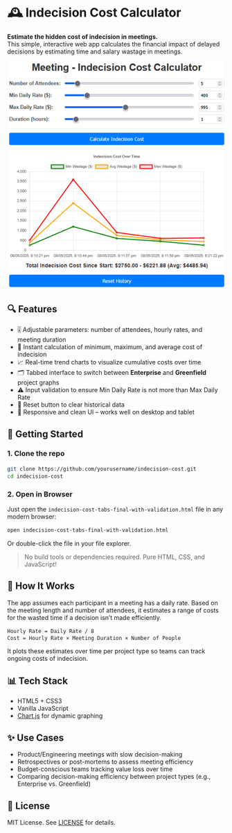 # 🕰️ Indecision Cost Calculator

**Estimate the hidden cost of indecision in meetings.**  
This simple, interactive web app calculates the financial impact of delayed decisions by estimating time and salary wastage in meetings.

![screenshot](https://github.com/hseera/indecision-cost-calculator/blob/main/assets/indecision.png)  <!-- Replace with actual screenshot URL if available -->

## 🔍 Features

- 🎚 Adjustable parameters: number of attendees, hourly rates, and meeting duration
- 💸 Instant calculation of minimum, maximum, and average cost of indecision
- 📈 Real-time trend charts to visualize cumulative costs over time
- 🗂 Tabbed interface to switch between **Enterprise** and **Greenfield** project graphs
- ⚠️ Input validation to ensure Min Daily Rate is not more than Max Daily Rate
- 🧹 Reset button to clear historical data
- 📱 Responsive and clean UI – works well on desktop and tablet

## 🚀 Getting Started

### 1. Clone the repo

```bash
git clone https://github.com/yourusername/indecision-cost.git
cd indecision-cost
```

### 2. Open in Browser

Just open the `indecision-cost-tabs-final-with-validation.html` file in any modern browser:

```bash
open indecision-cost-tabs-final-with-validation.html
```

Or double-click the file in your file explorer.

> No build tools or dependencies required. Pure HTML, CSS, and JavaScript!

## 🧠 How It Works

The app assumes each participant in a meeting has a daily rate. Based on the meeting length and number of attendees, it estimates a range of costs for the wasted time if a decision isn’t made efficiently.

```text
Hourly Rate = Daily Rate / 8
Cost = Hourly Rate × Meeting Duration × Number of People
```

It plots these estimates over time per project type so teams can track ongoing costs of indecision.

## 📊 Tech Stack

- HTML5 + CSS3
- Vanilla JavaScript
- [Chart.js](https://www.chartjs.org/) for dynamic graphing

## ✨ Use Cases

- Product/Engineering meetings with slow decision-making
- Retrospectives or post-mortems to assess meeting efficiency
- Budget-conscious teams tracking value loss over time
- Comparing decision-making efficiency between project types (e.g., Enterprise vs. Greenfield)


## 📄 License

MIT License. See [LICENSE](LICENSE) for details.

